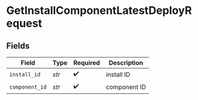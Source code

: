 # GetInstallComponentLatestDeployRequest


## Fields

| Field              | Type               | Required           | Description        |
| ------------------ | ------------------ | ------------------ | ------------------ |
| `install_id`       | *str*              | :heavy_check_mark: | install ID         |
| `component_id`     | *str*              | :heavy_check_mark: | component ID       |